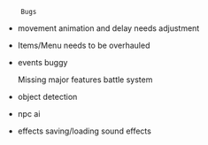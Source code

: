         Bugs
 - movement animation and delay needs adjustment
 - Items/Menu needs to be overhauled
 - events buggy

    Missing major features
battle system
 - object detection
 - npc ai
 - effects
saving/loading
sound
effects
